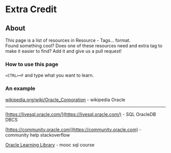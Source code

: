 # Extra Credit 

## About 
This page is a list of resources in Resource - Tags... format.  
Found something cool? Does one of these resources need and extra tag
to make it easier to find? Add it and give us a pull request!


### How to use this page
`<CTRL>+F` and type what you want to learn. 

### An example 
[wikipedia.org/wiki/Oracle_Corporation](https://en.wikipedia.org/wiki/Oracle_Corporation) 
\- wikipedia Oracle 

----

[https://livesql.oracle.com/](https://livesql.oracle.com/) - 
SQL OracleDB DBCS 

[https://community.oracle.com](https://community.oracle.com) - 
community help stackoverflow

[Oracle Learning Library](http://t.co/xrMccADQpS) - 
mooc sql course 